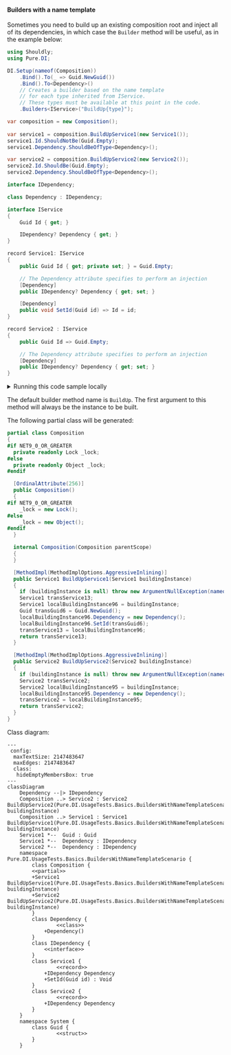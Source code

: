 #### Builders with a name template

Sometimes you need to build up an existing composition root and inject all of its dependencies, in which case the `Builder` method will be useful, as in the example below:


```c#
using Shouldly;
using Pure.DI;

DI.Setup(nameof(Composition))
    .Bind().To(_ => Guid.NewGuid())
    .Bind().To<Dependency>()
    // Creates a builder based on the name template
    // for each type inherited from IService.
    // These types must be available at this point in the code.
    .Builders<IService>("BuildUp{type}");

var composition = new Composition();
        
var service1 = composition.BuildUpService1(new Service1());
service1.Id.ShouldNotBe(Guid.Empty);
service1.Dependency.ShouldBeOfType<Dependency>();

var service2 = composition.BuildUpService2(new Service2());
service2.Id.ShouldBe(Guid.Empty);
service2.Dependency.ShouldBeOfType<Dependency>();

interface IDependency;

class Dependency : IDependency;

interface IService
{
    Guid Id { get; }

    IDependency? Dependency { get; }
}

record Service1: IService
{
    public Guid Id { get; private set; } = Guid.Empty;

    // The Dependency attribute specifies to perform an injection
    [Dependency]
    public IDependency? Dependency { get; set; }

    [Dependency]
    public void SetId(Guid id) => Id = id;
}

record Service2 : IService
{
    public Guid Id => Guid.Empty;

    // The Dependency attribute specifies to perform an injection
    [Dependency]
    public IDependency? Dependency { get; set; }
}
```

<details>
<summary>Running this code sample locally</summary>

- Make sure you have the [.NET SDK 9.0](https://dotnet.microsoft.com/en-us/download/dotnet/9.0) or later is installed
```bash
dotnet --list-sdk
```
- Create a net9.0 (or later) console application
```bash
dotnet new console -n Sample
```
- Add references to NuGet packages
  - [Pure.DI](https://www.nuget.org/packages/Pure.DI)
  - [Shouldly](https://www.nuget.org/packages/Shouldly)
```bash
dotnet add package Pure.DI
dotnet add package Shouldly
```
- Copy the example code into the _Program.cs_ file

You are ready to run the example 🚀
```bash
dotnet run
```

</details>

The default builder method name is `BuildUp`. The first argument to this method will always be the instance to be built.

The following partial class will be generated:

```c#
partial class Composition
{
#if NET9_0_OR_GREATER
  private readonly Lock _lock;
#else
  private readonly Object _lock;
#endif

  [OrdinalAttribute(256)]
  public Composition()
  {
#if NET9_0_OR_GREATER
    _lock = new Lock();
#else
    _lock = new Object();
#endif
  }

  internal Composition(Composition parentScope)
  {
  }

  [MethodImpl(MethodImplOptions.AggressiveInlining)]
  public Service1 BuildUpService1(Service1 buildingInstance)
  {
    if (buildingInstance is null) throw new ArgumentNullException(nameof(buildingInstance));
    Service1 transService13;
    Service1 localBuildingInstance96 = buildingInstance;
    Guid transGuid6 = Guid.NewGuid();
    localBuildingInstance96.Dependency = new Dependency();
    localBuildingInstance96.SetId(transGuid6);
    transService13 = localBuildingInstance96;
    return transService13;
  }

  [MethodImpl(MethodImplOptions.AggressiveInlining)]
  public Service2 BuildUpService2(Service2 buildingInstance)
  {
    if (buildingInstance is null) throw new ArgumentNullException(nameof(buildingInstance));
    Service2 transService2;
    Service2 localBuildingInstance95 = buildingInstance;
    localBuildingInstance95.Dependency = new Dependency();
    transService2 = localBuildingInstance95;
    return transService2;
  }
}
```

Class diagram:

```mermaid
---
 config:
  maxTextSize: 2147483647
  maxEdges: 2147483647
  class:
   hideEmptyMembersBox: true
---
classDiagram
	Dependency --|> IDependency
	Composition ..> Service2 : Service2 BuildUpService2(Pure.DI.UsageTests.Basics.BuildersWithNameTemplateScenario.Service2 buildingInstance)
	Composition ..> Service1 : Service1 BuildUpService1(Pure.DI.UsageTests.Basics.BuildersWithNameTemplateScenario.Service1 buildingInstance)
	Service1 *--  Guid : Guid
	Service1 *--  Dependency : IDependency
	Service2 *--  Dependency : IDependency
	namespace Pure.DI.UsageTests.Basics.BuildersWithNameTemplateScenario {
		class Composition {
		<<partial>>
		+Service1 BuildUpService1(Pure.DI.UsageTests.Basics.BuildersWithNameTemplateScenario.Service1 buildingInstance)
		+Service2 BuildUpService2(Pure.DI.UsageTests.Basics.BuildersWithNameTemplateScenario.Service2 buildingInstance)
		}
		class Dependency {
				<<class>>
			+Dependency()
		}
		class IDependency {
			<<interface>>
		}
		class Service1 {
				<<record>>
			+IDependency Dependency
			+SetId(Guid id) : Void
		}
		class Service2 {
				<<record>>
			+IDependency Dependency
		}
	}
	namespace System {
		class Guid {
				<<struct>>
		}
	}
```

